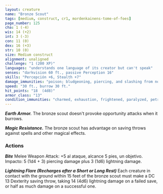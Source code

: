 ```yaml
---
layout: creature
name: "Bronze Scout"
tags: [medium, construct, cr1, mordenkainens-tome-of-foes]
page_number: 125
cha: 1 (-4)
wis: 14 (+2)
int: 3 (-3)
con: 11 (0)
dex: 16 (+3)
str: 10 (0)
size: Medium construct
alignment: unaligned
challenge: "1 (200 XP)"
languages: "understands one language of its creator but can't speak"
senses: "darkvision 60 ft., passive Perception 16"
skills: "Percepción +6, Stealth +7"
damage_immunities: "poison; bludgeoning, piercing, and slashing from nonmagical attacks that aren't adamantine"
speed: "30 ft., burrow 30 ft."
hit_points: "18  (4d8)"
armor_class: "13"
condition_immunities: "charmed, exhaustion, frightened, paralyzed, petrified, poisoned"
---
```


***Earth Armor.*** The bronze scout doesn't provoke opportunity attacks when it burrows.

***Magic Resistance.*** The bronze scout has advantage on saving throws against spells and other magical effects.

### Actions

***Bite*** Melee Weapon Attack: +5 al ataque, alcance 5 pies, un objetivo. Impacto: 5 (1d4 + 3) piercing damage plus 3 (1d6) lightning damage.

***Lightning Flare (Recharges after a Short or Long Rest)*** Each creature in contact with the ground within 15 feet of the bronze scout must make a DC 13 Dexterity saving throw, taking 14 (4d6) lightning damage on a failed save, or half as much damage on a successful one.